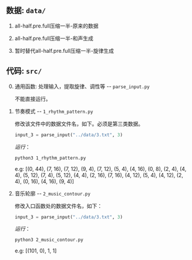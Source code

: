## 数据: `data/`

1. all-half.pre.full压缩一半-原来的数据

2. all-half.pre.full压缩一半-和声生成
    
3. 暂时替代all-half.pre.full压缩一半-旋律生成


## 代码: `src/`

0. 通用函数: 处理输入，提取旋律、调性等 -- `parse_input.py`

    不能直接运行。

1. 节奏模式 -- `1_rhythm_pattern.py`

    修改该文件中的数据文件名，如下。必须是第三类数据。

    ```python
    input_3 = parse_input("../data/3.txt", 3)
    ```

    *运行*：
    ```
    python3 1_rhythm_pattern.py
    ```

    e.g: [(0, 44), (7, 16), (7, 12), (9, 4), (7, 12), (5, 4), (4, 16), (0, 8), (2, 4), (4, 4), (5, 12), (7, 4), (5, 12), (4, 4), (2, 16), (7, 16), (4, 12), (5, 4), (4, 12), (2, 4), (0, 16), (4, 16), (9, 4)]

2. 音乐轮廓 -- `2_music_contour.py`

    修改入口函数处的数据文件名，如下：

    ```python
    input_3 = parse_input("../data/3.txt", 3)
    ```

    *运行*：

    ```
    python3 2_music_contour.py
    ```

    e.g: [(101, 0), 1, 1]

